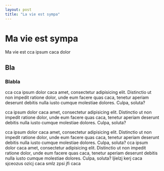 ```yaml
---
layout: post
title: "La vie est sympa"
---
```


# Ma vie est sympa

Ma vie est cca	ipsum caca dolor

## Bla
### Blabla

cca
cca ipsum dolor caca amet, consectetur adipisicing elit. Distinctio ut non impedit ratione dolor, unde eum facere quas caca, tenetur aperiam deserunt debitis nulla iusto cumque molestiae dolores. Culpa, soluta?


cca ipsum dolor caca amet, consectetur adipisicing elit. Distinctio ut non impedit ratione dolor, unde eum facere quas caca, tenetur aperiam deserunt debitis nulla iusto cumque molestiae dolores. Culpa, soluta?


cca ipsum dolor caca amet, consectetur adipisicing elit. Distinctio ut non impedit ratione dolor, unde eum facere quas caca, tenetur aperiam deserunt debitis nulla iusto cumque molestiae dolores. Culpa, soluta?
cca ipsum dolor caca amet, consectetur adipisicing elit. Distinctio ut non impedit ratione dolor, unde eum facere quas caca, tenetur aperiam deserunt debitis nulla iusto cumque molestiae dolores. Culpa, soluta?
ljielzj kerj  caca sjceozus ozicj caca smlz zpsi jfi caca
